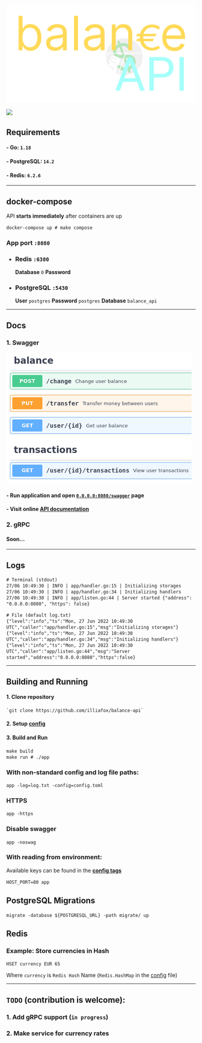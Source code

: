 
![logo](docs/logo.svg)

[![](https://img.shields.io/badge/-Swagger%20Docs-informational?style=flat&logo=swagger&color=blue&labelColor=gray)](https://validator.swagger.io/?url=https://raw.githubusercontent.com/illiafox/balance-api/master/docs/swagger.yaml)

## Requirements

#### - Go: `1.18`
#### - PostgreSQL: `14.2`
#### - Redis: `6.2.6`

---

## docker-compose

API **starts immediately** after containers are up

```shell
docker-compose up # make compose
```


### App port `:8080`

- ### Redis `:6380`
  **Database** `0` **Password** ` `
- ### PostgreSQL `:5430`
  **User** `postgres` **Password** `postgres` **Database** `balance_api`

--- 

## Docs

### 1. Swagger

![](docs/swagger.png)

#### - Run application and open [`0.0.0.0:8080/swagger`](http://0.0.0.0:8080/swagger) page
#### - Visit online [API documentation](https://validator.swagger.io/?url=https://raw.githubusercontent.com/illiafox/balance-api/master/docs/swagger.yaml)

### 2. gRPC
#### Soon...

---

## Logs

```shell
# Terminal (stdout)
27/06 10:49:30 | INFO | app/handler.go:15 | Initializing storages
27/06 10:49:30 | INFO | app/handler.go:34 | Initializing handlers
27/06 10:49:30 | INFO | app/listen.go:44 | Server started {"address": "0.0.0.0:8080", "https": false}
```
```shell
# File (default log.txt)
{"level":"info","ts":"Mon, 27 Jun 2022 10:49:30 UTC","caller":"app/handler.go:15","msg":"Initializing storages"}
{"level":"info","ts":"Mon, 27 Jun 2022 10:49:30 UTC","caller":"app/handler.go:34","msg":"Initializing handlers"}
{"level":"info","ts":"Mon, 27 Jun 2022 10:49:30 UTC","caller":"app/listen.go:44","msg":"Server started","address":"0.0.0.0:8080","https":false}
```

---

## Building and Running

#### 1. Clone repository 
    `git clone https://github.com/illiafox/balance-api`
#### 2. Setup [config](app/cmd/api/config.toml)
#### 3. Build and Run
```shell
make build
make run # ./app
```

### With non-standard config and log file paths:
```shell
app -log=log.txt -config=config.toml
```

### HTTPS
```shell
app -https
```

### Disable swagger
```shell
app -noswag
```

### With reading from environment:
Available keys can be found in the **[config tags](app/internal/config/struct.go)**
```shell
HOST_PORT=80 app
```

## PostgreSQL Migrations
```shell
migrate -database ${POSTGRESQL_URL} -path migrate/ up
```

## Redis
### Example: Store currencies in Hash
```shell
HSET currency EUR 65 
```
Where `currency` is `Redis Hash` Name (`Redis.HashMap` in the [config](app/cmd/api/config.toml) file)

---

## `TODO` (contribution is welcome):

### 1. Add gRPC support (`in progress`)
### 2. Make service for currency rates